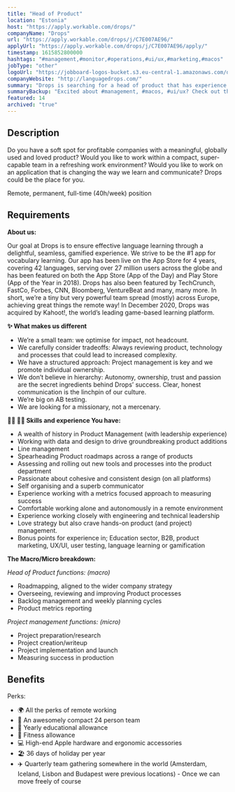 ```yaml
---
title: "Head of Product"
location: "Estonia"
host: "https://apply.workable.com/drops/"
companyName: "Drops"
url: "https://apply.workable.com/drops/j/C7E007AE96/"
applyUrl: "https://apply.workable.com/drops/j/C7E007AE96/apply/"
timestamp: 1615852800000
hashtags: "#management,#monitor,#operations,#ui/ux,#marketing,#macos"
jobType: "other"
logoUrl: "https://jobboard-logos-bucket.s3.eu-central-1.amazonaws.com/drops"
companyWebsite: "http://languagedrops.com/"
summary: "Drops is searching for a head of product that has experience working with a metrics focused approach to measuring success."
summaryBackup: "Excited about #management, #macos, #ui/ux? Check out this job post!"
featured: 14
archived: "true"
---
```


## Description

Do you have a soft spot for profitable companies with a meaningful, globally used and loved product? Would you like to work within a compact, super-capable team in a refreshing work environment? Would you like to work on an application that is changing the way we learn and communicate? Drops could be the place for you.

Remote, permanent, full-time (40h/week) position

## Requirements

**About us:**

Our goal at Drops is to ensure effective language learning through a delightful, seamless, gamified experience. We strive to be the #1 app for vocabulary learning. Our app has been live on the App Store for 4 years, covering 42 languages, serving over 27 million users across the globe and has been featured on both the App Store (App of the Day) and Play Store (App of the Year in 2018). Drops has also been featured by TechCrunch, FastCo, Forbes, CNN, Bloomberg, VentureBeat and many, many more. In short, we’re a tiny but very powerful team spread (mostly) across Europe, achieving great things the remote way! In December 2020, Drops was acquired by Kahoot!, the world’s leading game-based learning platform.

**✨ What makes us different**

*   We’re a small team: we optimise for impact, not headcount.
*   We carefully consider tradeoffs: Always reviewing product, technology and processes that could lead to increased complexity.
*   We have a structured approach: Project management is key and we promote individual ownership.
*   We don’t believe in hierarchy: Autonomy, ownership, trust and passion are the secret ingredients behind Drops’ success. Clear, honest communication is the linchpin of our culture.
*   We’re big on AB testing.
*   We are looking for a missionary, not a mercenary.

**🦹‍♀️ 🦹‍♂️ Skills and experience You have:**

*   A wealth of history in Product Management (with leadership experience)
*   Working with data and design to drive groundbreaking product additions
*   Line management
*   Spearheading Product roadmaps across a range of products
*   Assessing and rolling out new tools and processes into the product department
*   Passionate about cohesive and consistent design (on all platforms)
*   Self organising and a superb communicator
*   Experience working with a metrics focused approach to measuring success
*   Comfortable working alone and autonomously in a remote environment
*   Experience working closely with engineering and technical leadership
*   Love strategy but also crave hands-on product (and project) management.
*   Bonus points for experience in; Education sector, B2B, product marketing, UX/UI, user testing, language learning or gamification

**The Macro/Micro breakdown:**

_Head of Product functions: (macro)_

*   Roadmapping, aligned to the wider company strategy
*   Overseeing, reviewing and improving Product processes
*   Backlog management and weekly planning cycles
*   Product metrics reporting

_Project management functions: (micro)_

*   Project preparation/research
*   Project creation/writeup
*   Project implementation and launch
*   Measuring success in production

## Benefits

Perks:

*   🌍 All the perks of remote working
*   👥 An awesomely compact 24 person team
*   🧠 Yearly educational allowance
*   💪 Fitness allowance
*   💻 High-end Apple hardware and ergonomic accessories
*   🏖 36 days of holiday per year
*   ✈️ Quarterly team gathering somewhere in the world (Amsterdam, Iceland, Lisbon and Budapest were previous locations) - Once we can move freely of course
